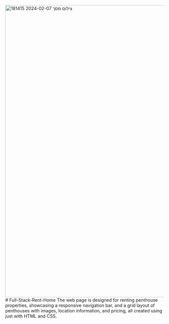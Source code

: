 <img width="928" alt="צילום מסך 2024-02-07 181415" src="https://github.com/chanicoh/Full-Stack-Rent-Home/assets/92257787/7e4a2b01-14ef-4f1c-a18d-a8b68560defc"># Full-Stack-Rent-Home
The web page is designed for renting penthouse properties, showcasing a responsive navigation bar, and a grid layout of penthouses with images, location information, and pricing, all created using just with HTML and CSS.

